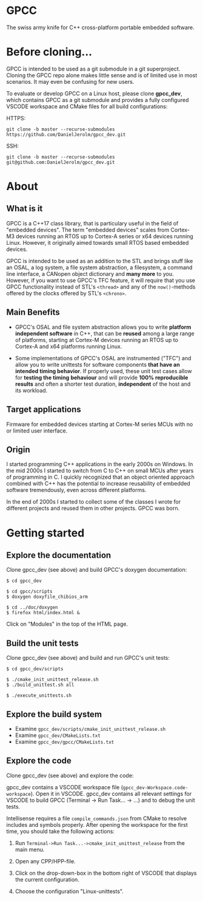 # GPCC
The swiss army knife for C++ cross-platform portable embedded software.

# Before cloning...
GPCC is intended to be used as a git submodule in a git superproject. Cloning the GPCC repo alone makes little sense
and is of limited use in most scenarios. It may even be confusing for new users.

To evaluate or develop GPCC on a Linux host, please clone __gpcc_dev__, which contains GPCC as a git submodule and
provides a fully configured VSCODE workspace and CMake files for all build configurations:

HTTPS:

`git clone -b master --recurse-submodules https://github.com/DanielJerolm/gpcc_dev.git`

SSH:

`git clone -b master --recurse-submodules git@github.com:DanielJerolm/gpcc_dev.git`

# About
## What is it
GPCC is a C++17 class library, that is particulary useful in the field of "embedded devices". The term "embedded
devices" scales from Cortex-M3 devices running an RTOS up to Cortex-A series or x64 devices running Linux. However, it
originally aimed towards small RTOS based embedded devices.

GPCC is intended to be used as an addition to the STL and brings stuff like an OSAL, a log system, a file system
abstraction, a filesystem, a command line interface, a CANopen object dictionary and __many more__ to you. However, if
you want to use GPCC's TFC feature, it will require that you use GPCC functionality instead of STL's `<thread>` and
any of the `now()`-methods offered by the clocks offered by STL's `<chrono>`.

## Main Benefits
- GPCC's OSAL and file system abstraction allows you to write __platform independent software__ in C++, that can be
  __reused__ among a large range of platforms, starting at Cortex-M devices running an RTOS up to Cortex-A and x64
  platforms running Linux.

- Some implementations of GPCC's OSAL are instrumented ("TFC") and allow you to write unittests for software components
  __that have an intended timing behavior__. If properly used, these unit test cases allow for __testing the timing__
  __behaviour__ and will provide __100% reproducible results__ and often a shorter test duration, __independent__ of the
  host and its workload.

## Target applications
Firmware for embedded devices starting at Cortex-M series MCUs with no or limited user interface.

## Origin
I started programming C++ applications in the early 2000s on Windows. In the mid 2000s I started to switch from C to C++
on small MCUs after years of programming in C. I quickly recognized that an object oriented approach combined with C++
has the potential to increase reusability of embedded software tremendously, even across different platforms.

In the end of 2000s I started to collect some of the classes I wrote for different projects and reused them in other
projects. GPCC was born.

# Getting started
## Explore the documentation
Clone gpcc_dev (see above) and build GPCC's doxygen documentation:

```
$ cd gpcc_dev

$ cd gpcc/scripts
$ doxygen doxyfile_chibios_arm

$ cd ../doc/doxygen
$ firefox html/index.html &
```

Click on "Modules" in the top of the HTML page.

## Build the unit tests
Clone gpcc_dev (see above) and build and run GPCC's unit tests:

```
$ cd gpcc_dev/scripts

$ ./cmake_init_unittest_release.sh
$ ./build_unittest.sh all

$ ./execute_unittests.sh
```

## Explore the build system

- Examine `gpcc_dev/scripts/cmake_init_unittest_release.sh`
- Examine `gpcc_dev/CMakeLists.txt`
- Examine `gpcc_dev/gpcc/CMakeLists.txt`

## Explore the code
Clone gpcc_dev (see above) and explore the code:

gpcc_dev contains a VSCODE workspace file (`gpcc_dev-Workspace.code-workspace`). Open it in VSCODE. gpcc_dev contains
all relevant settings for VSCODE to build GPCC (Terminal -> Run Task... -> ...) and to debug the unit tests.

Intellisense requires a file `compile_commands.json` from CMake to resolve includes and symbols properly. After opening
the workspace for the first time, you should take the following actions:

1. Run `Terminal->Run Task...->cmake_init_unittest_release` from the main menu.

2. Open any CPP/HPP-file.

3. Click on the drop-down-box in the bottom right of VSCODE that displays the current configuration.

4. Choose the configuration "Linux-unittests".
